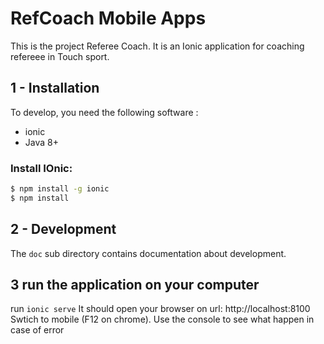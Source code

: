 # RefCoach Mobile Apps

This is the project Referee Coach. It is an Ionic application for coaching refereee in Touch sport.

## 1 - Installation

To develop, you need the following software :

- ionic
- Java 8+

### Install IOnic:

```bash
$ npm install -g ionic
$ npm install
```

## 2 - Development

The `doc` sub directory contains documentation about development.


## 3 run the application on your computer

run `ionic serve`
It should open your browser on url: http://localhost:8100
Swtich to mobile (F12 on chrome). Use the console to see what happen in case of error

